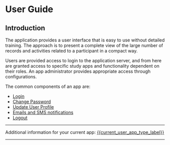 # User Guide

## Introduction

The application provides a user interface that is easy to use without detailed training. The approach is to present a complete view of the large number of records and activities related to a participant in a compact way.

Users are provided access to login to the application server, and from here are granted access to specific study apps and functionality dependent on their roles. An app administrator provides appropriate access through configurations.

The common components of an app are:

- [Login](login.md)
- [Change Password](change_password.md)
- [Update User Profile](update_user_profile.md)
- [Emails and SMS notifications](notifications.md)
- [Logout](logout.md)

---

Additional information for your current app: [{{current_user_app_type_label}}](../../app_reference/{{current_user_app_type_name::lowercase::id_underscore}}/0_introduction.md)

---
